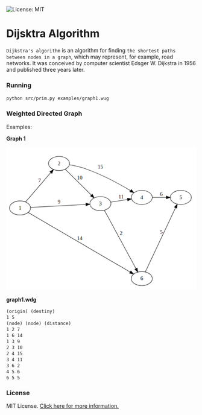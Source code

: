 ![License: MIT](https://img.shields.io/badge/License-MIT-blue.svg)

# Dijsktra Algorithm

`Dijkstra's algorithm` is an algorithm for finding `the shortest paths between nodes in a graph`, which may represent, for example, road networks. It was conceived by computer scientist Edsger W. Dijkstra in 1956 and published three years later.

### Running

```
python src/prim.py examples/graph1.wug
```

### Weighted Directed Graph
Examples:

**Graph 1**

![Graph image](/img/graph1.png)

**graph1.wdg**

```
(origin) (destiny)
1 5
(node) (node) (distance)
1 2 7
1 6 14
1 3 9
2 3 10
2 4 15
3 4 11
3 6 2
4 5 6
6 5 5
```


### License
MIT License. [Click here for more information.](LICENSE)